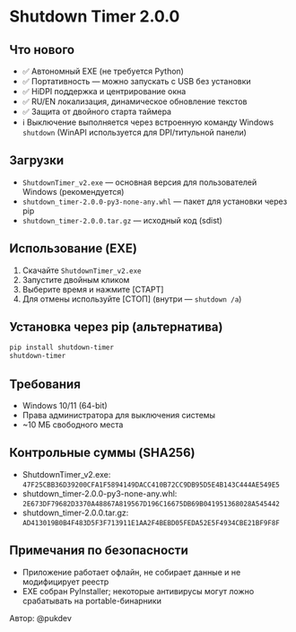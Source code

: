 # Shutdown Timer 2.0.0

## Что нового
- ✅ Автономный EXE (не требуется Python)
- ✅ Портативность — можно запускать с USB без установки
- ✅ HiDPI поддержка и центрирование окна
- ✅ RU/EN локализация, динамическое обновление текстов
- ✅ Защита от двойного старта таймера
- ℹ️ Выключение выполняется через встроенную команду Windows `shutdown` (WinAPI используется для DPI/титульной панели)

## Загрузки
- `ShutdownTimer_v2.exe` — основная версия для пользователей Windows (рекомендуется)
- `shutdown_timer-2.0.0-py3-none-any.whl` — пакет для установки через pip
- `shutdown_timer-2.0.0.tar.gz` — исходный код (sdist)

## Использование (EXE)
1. Скачайте `ShutdownTimer_v2.exe`
2. Запустите двойным кликом
3. Выберите время и нажмите [СТАРТ]
4. Для отмены используйте [СТОП] (внутри — `shutdown /a`)

## Установка через pip (альтернатива)
```bash
pip install shutdown-timer
shutdown-timer
```

## Требования
- Windows 10/11 (64-bit)
- Права администратора для выключения системы
- ~10 МБ свободного места

## Контрольные суммы (SHA256)
- ShutdownTimer_v2.exe: `47F25CBB36D39200CFA1F5894149DACC410B72CC9DB95D5E4B143C444AE549E5`
- shutdown_timer-2.0.0-py3-none-any.whl: `2E673DF79682D3370A48867A819567D196C16675DB69B041951368028A545442`
- shutdown_timer-2.0.0.tar.gz: `AD413019B0B4F483D5F3F713911E1AA2F4BEBD05FEDA52E5F4934CBE21BF9F8F`

## Примечания по безопасности
- Приложение работает офлайн, не собирает данные и не модифицирует реестр
- EXE собран PyInstaller; некоторые антивирусы могут ложно срабатывать на portable-бинарники

Автор: @pukdev


